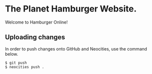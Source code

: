 # The Planet Hamburger Website.

Welcome to Hamburger Online!

## Uploading changes

In order to push changes onto GitHub and Neocities, use the command below.

```console
$ git push
$ neocities push .
```

